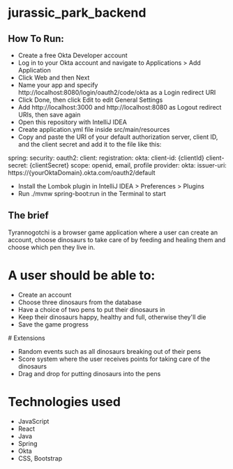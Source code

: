 # jurassic_park_backend

## How To Run: 

- Create a free Okta Developer account
- Log in to your Okta account and navigate to Applications > Add Application
- Click Web and then Next
- Name your app and specify http://localhost:8080/login/oauth2/code/okta as a Login redirect URI
- Click Done, then click Edit to edit General Settings
- Add http://localhost:3000 and http://localhost:8080 as Logout redirect URIs, then save again
- Open this repository with IntelliJ IDEA
- Create application.yml file inside src/main/resources
- Copy and paste the URI of your default authorization server, client ID, and the client secret and add it to the file like this:

spring:
  security:
    oauth2:
      client:
        registration:
          okta:
            client-id: {clientId}
            client-secret: {clientSecret}
            scope: openid, email, profile
        provider:
          okta:
            issuer-uri: https://{yourOktaDomain}.okta.com/oauth2/default
            
- Install the Lombok plugin in IntelliJ IDEA > Preferences > Plugins
- Run ./mvnw spring-boot:run in the Terminal to start

## The brief
Tyrannogotchi is a browser game application where a user can create an account, choose dinosaurs to take care of by feeding and healing them and choose which pen they live in.

# A user should be able to:

- Create an account
- Choose three dinosaurs from the database
- Have a choice of two pens to put their dinosaurs in
- Keep their dinosaurs happy, healthy and full, otherwise they'll die
- Save the game progress

# Extensions
- Random events such as all dinosaurs breaking out of their pens
- Score system where the user receives points for taking care of the dinosaurs
- Drag and drop for putting dinosaurs into the pens

# Technologies used
- JavaScript
- React
- Java
- Spring
- Okta
- CSS, Bootstrap
